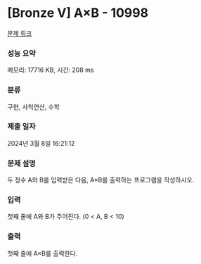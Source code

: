 # [Bronze V] A×B - 10998 

[문제 링크](https://www.acmicpc.net/problem/10998) 

### 성능 요약

메모리: 17716 KB, 시간: 208 ms

### 분류

구현, 사칙연산, 수학

### 제출 일자

2024년 3월 8일 16:21:12

### 문제 설명

<p>두 정수 A와 B를 입력받은 다음, A×B를 출력하는 프로그램을 작성하시오.</p>

### 입력 

 <p>첫째 줄에 A와 B가 주어진다. (0 < A, B < 10)</p>

### 출력 

 <p>첫째 줄에 A×B를 출력한다.</p>

